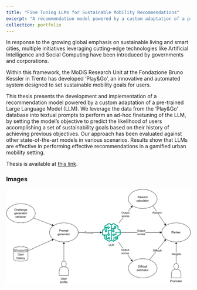```yaml
---
title: "Fine Tuning LLMs for Sustainable Mobility Recommendations"
excerpt: "A recommendation model powered by a custom adaptation of a pre-trained Large Language Model (LLM) for sustainable mobility goals."
collection: portfolio
---
```


In response to the growing global emphasis on sustainable living and smart cities, multiple initiatives leveraging cutting-edge technologies like Artificial Intelligence and Social Computing have been introduced by governments and corporations.

Within this framework, the MoDiS Research Unit at the Fondazione Bruno Kessler in Trento has developed ‘Play&Go’, an innovative and automated system designed to set sustainable mobility goals for users.

This thesis presents the development and implementation of a recommendation model powered by a custom adaptation of a pre-trained Large Language Model (LLM). We leverage the data from the ‘Play&Go’ database into textual prompts to perform an ad-hoc finetuning of the LLM, by setting the model’s objective to predict the likelihood of users accomplishing a set of sustainability goals based on their history of achieving previous objectives. Our approach has been evaluated against other state-of-the-art models in various scenarios. Results show that LLMs are effective in performing effective recommendations in a gamified urban mobility setting.

Thesis is available at [this link](/files/Finetuning_Large_Language_Models_for_Gamified_Urban_Mobility_Recommendations.pdf).

### Images

![](/images/portfolio/recsys.png)